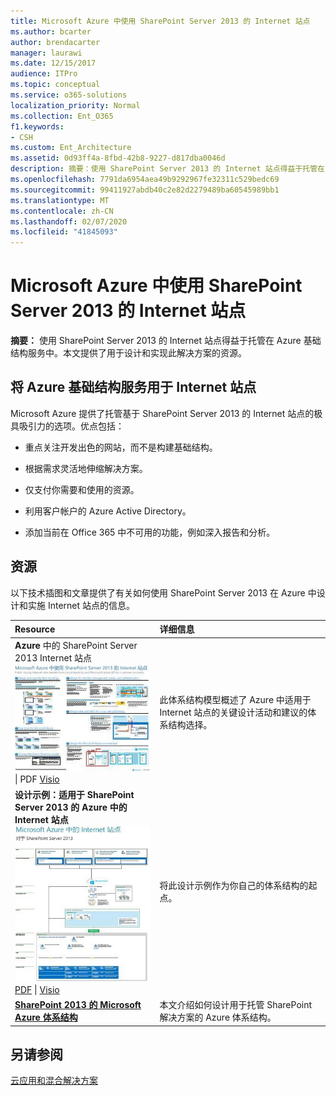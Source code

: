 ```yaml
---
title: Microsoft Azure 中使用 SharePoint Server 2013 的 Internet 站点
ms.author: bcarter
author: brendacarter
manager: laurawi
ms.date: 12/15/2017
audience: ITPro
ms.topic: conceptual
ms.service: o365-solutions
localization_priority: Normal
ms.collection: Ent_O365
f1.keywords:
- CSH
ms.custom: Ent_Architecture
ms.assetid: 0d93ff4a-8fbd-42b8-9227-d817dba0046d
description: 摘要：使用 SharePoint Server 2013 的 Internet 站点得益于托管在 Azure 基础结构服务中。本文提供了用于设计和实现此解决方案的资源。
ms.openlocfilehash: 7791da6954aea49b9292967fe32311c529bedc69
ms.sourcegitcommit: 99411927abdb40c2e82d2279489ba60545989bb1
ms.translationtype: MT
ms.contentlocale: zh-CN
ms.lasthandoff: 02/07/2020
ms.locfileid: "41845093"
---
```

# <a name="internet-sites-in-microsoft-azure-using-sharepoint-server-2013"></a>Microsoft Azure 中使用 SharePoint Server 2013 的 Internet 站点

 **摘要：** 使用 SharePoint Server 2013 的 Internet 站点得益于托管在 Azure 基础结构服务中。本文提供了用于设计和实现此解决方案的资源。
  
## <a name="using-azure-infrastructure-services-for-internet-sites"></a>将 Azure 基础结构服务用于 Internet 站点

Microsoft Azure 提供了托管基于 SharePoint Server 2013 的 Internet 站点的极具吸引力的选项。优点包括：
  
- 重点关注开发出色的网站，而不是构建基础结构。
    
- 根据需求灵活地伸缩解决方案。
    
- 仅支付你需要和使用的资源。
    
- 利用客户帐户的 Azure Active Directory。
    
- 添加当前在 Office 365 中不可用的功能，例如深入报告和分析。
    
## <a name="resources"></a>资源

以下技术插图和文章提供了有关如何使用 SharePoint Server 2013 在 Azure 中设计和实施 Internet 站点的信息。
  
|**Resource**|**详细信息**|
|:-----|:-----|
|**Azure** 中的 SharePoint Server 2013 Internet 站点 <br/> [![使用 SharePoint 的 Azure 中的 Internet 网站图像](media/MS-AZ-SPInternetSites.jpg)          ](https://go.microsoft.com/fwlink/p/?LinkId=392552) <br/> [](https://go.microsoft.com/fwlink/p/?LinkId=392552)\| PDF [           ](https://go.microsoft.com/fwlink/p/?LinkId=392551) [Visio](https://go.microsoft.com/fwlink/p/?LinkId=392551)   <br/> |此体系结构模型概述了 Azure 中适用于 Internet 站点的关键设计活动和建议的体系结构选择。  <br/> |
|**设计示例：适用于 SharePoint Server 2013 的 Azure 中的 Internet 站点** <br/> [![设计示例图：Microsoft Azure for SharePoint 2013 中的 Internet 站点](media/MS-AZ-InternetSitesDesignSample.jpg)          ](https://go.microsoft.com/fwlink/p/?LinkId=392549) <br/> [PDF](https://go.microsoft.com/fwlink/p/?LinkId=392549)  \| [Visio](https://go.microsoft.com/fwlink/p/?LinkId=392548) <br/> |将此设计示例作为你自己的体系结构的起点。  <br/> |
|**[SharePoint 2013 的 Microsoft Azure 体系结构](microsoft-azure-architectures-for-sharepoint-2013.md)** <br/> |本文介绍如何设计用于托管 SharePoint 解决方案的 Azure 体系结构。  <br/> |

## <a name="see-also"></a>另请参阅

[云应用和混合解决方案](cloud-adoption-and-hybrid-solutions.md)




